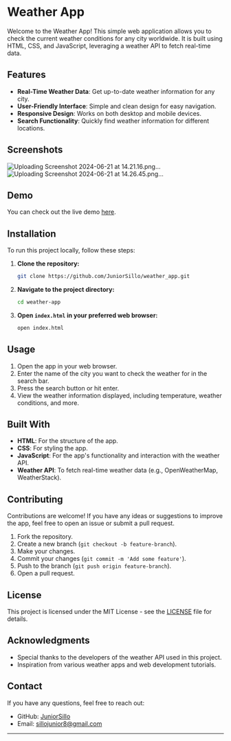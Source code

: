 # Weather App

Welcome to the Weather App! This simple web application allows you to check the current weather conditions for any city worldwide. It is built using HTML, CSS, and JavaScript, leveraging a weather API to fetch real-time data.

## Features

- **Real-Time Weather Data**: Get up-to-date weather information for any city.
- **User-Friendly Interface**: Simple and clean design for easy navigation.
- **Responsive Design**: Works on both desktop and mobile devices.
- **Search Functionality**: Quickly find weather information for different locations.

## Screenshots
![Uploading Screenshot 2024-06-21 at 14.21.16.png…]()
![Uploading Screenshot 2024-06-21 at 14.26.45.png…]()


## Demo

You can check out the live demo [here](http://127.0.0.1:5500/index.html).

## Installation

To run this project locally, follow these steps:

1. **Clone the repository:**

   ```bash
   git clone https://github.com/JuniorSillo/weather_app.git
   ```

2. **Navigate to the project directory:**

   ```bash
   cd weather-app
   ```

3. **Open `index.html` in your preferred web browser:**

   ```bash
   open index.html
   ```

## Usage

1. Open the app in your web browser.
2. Enter the name of the city you want to check the weather for in the search bar.
3. Press the search button or hit enter.
4. View the weather information displayed, including temperature, weather conditions, and more.

## Built With

- **HTML**: For the structure of the app.
- **CSS**: For styling the app.
- **JavaScript**: For the app's functionality and interaction with the weather API.
- **Weather API**: To fetch real-time weather data (e.g., OpenWeatherMap, WeatherStack).

## Contributing

Contributions are welcome! If you have any ideas or suggestions to improve the app, feel free to open an issue or submit a pull request.

1. Fork the repository.
2. Create a new branch (`git checkout -b feature-branch`).
3. Make your changes.
4. Commit your changes (`git commit -m 'Add some feature'`).
5. Push to the branch (`git push origin feature-branch`).
6. Open a pull request.

## License

This project is licensed under the MIT License - see the [LICENSE](LICENSE) file for details.

## Acknowledgments

- Special thanks to the developers of the weather API used in this project.
- Inspiration from various weather apps and web development tutorials.

## Contact

If you have any questions, feel free to reach out:

- GitHub: [JuniorSillo](https://github.com/JuniorSillo)
- Email: sillojunior8@gmail.com

---
